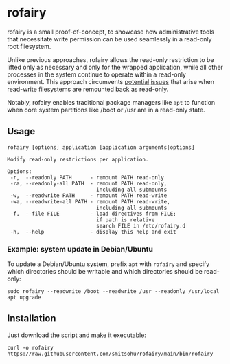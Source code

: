 # rofairy
rofairy is a small proof-of-concept, to showcase how administrative tools that necessitate write permission can be used seamlessly in a read-only root filesystem.

Unlike previous approaches, rofairy allows the read-only restriction to be lifted only as necessary and only for the wrapped application, while all other processes in the system continue to operate within a read-only environment. This approach circumvents [potential][2] [issues][1] that arise when read-write filesystems are remounted back as read-only.

Notably, rofairy enables traditional package managers like `apt` to function when core system partitions like /boot or /usr are in a read-only state.

[1]: https://archive.is/49UnK
[2]: https://archive.is/0g5RJ

## Usage
```
rofairy [options] application [application arguments|options]

Modify read-only restrictions per application.

Options:
 -r,  --readonly PATH      - remount PATH read-only
 -ra, --readonly-all PATH  - remount PATH read-only,
                             including all submounts
 -w,  --readwrite PATH     - remount PATH read-write
 -wa, --readwrite-all PATH - remount PATH read-write,
                             including all submounts
 -f,  --file FILE          - load directives from FILE;
                             if path is relative
                             search FILE in /etc/rofairy.d
 -h,  --help               - display this help and exit
```

### Example: system update in Debian/Ubuntu
To update a Debian/Ubuntu system, prefix `apt` with `rofairy` and specify which directories should be writable and which directories should be read-only:

`sudo rofairy --readwrite /boot --readwrite /usr --readonly /usr/local apt upgrade`

## Installation
Just download the script and make it executable:

`curl -o rofairy https://raw.githubusercontent.com/smitsohu/rofairy/main/bin/rofairy`
